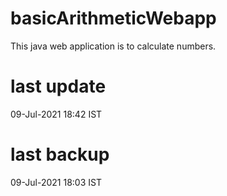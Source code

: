 # basicArithmeticWebapp
This java web application is to calculate numbers.

# last update
09-Jul-2021 18:42 IST

# last backup
09-Jul-2021 18:03 IST
